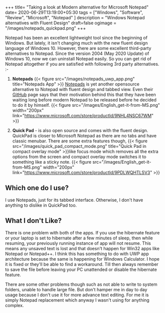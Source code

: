 +++
title= "Taking a look at Modern alternative for Microsoft Notepad"
date= 2020-06-29T13:19:00+05:30
tags = ["Windows", "Software", "Review", "Microsoft", "Notepad" ]
description = "Windows Notepad alternatives with Fluent Design"
draft=false
ogimage = "/images/notepads_quickpad.png"
+++

Notepad has been an excellent lightweight tool since the beginning of Windows. But lately, it isn't changing much with the new fluent design language of Windows 10. However, there are some excellent third-party alternatives to Notepad. Since the version 2004 (May 2020 Update) of Windows 10, now we can uninstall Notepad easily. So you can get rid of Notepad altogether if you are satisfied with following 3rd party alternatives. :-

<!--more-->

1. **Notepads** {{< figure src="/images/notepads_uwp_app.png" title="Notepads App" >}} [Notepads](https://www.notepadsapp.com/) is yet another opensource alternative to Notepad with fluent design and tabbed view. Even their [GitHub](https://github.com/JasonStein/Notepads) page says that their motivation behind this that they have been waiting long before modern Notepad to be released before he decided to do it by himself. {{< figure src="/images/English_get-it-from-MS.png"  width="200px" link="https://www.microsoft.com/store/productId/9NHL4NSC67WM" >}}

2. **Quick Pad** - is also open source and comes with the fluent design. QuickPad is closer to Microsoft Notepad as there are no tabs and have classic menubar. There are some extra features though, {{< figure src="/images/quick_pad_compact_mode.png" title="Quick Pad in compact overlay mode" >}}like focus mode which removes all the extra options from the screen and compact overlay mode switches it to something like a sticky note. {{< figure src="/images/English_get-it-from-MS.png"  width="200px" link="https://www.microsoft.com/store/productId/9PDLWQHTLSV3" >}}

## Which one do I use?
I use Notepads, just for its tabbed interface. Otherwise, I don't have anything to dislike in QuickPad too.

## What I don't Like?
There is one problem with both of the apps. If you use the hibernate feature or your laptop is set to hibernate after a few minutes of sleep, then while resuming, your previously running instance of app will not resume. This means any unsaved text is lost and that doesn't happen for Win32 apps like Notepad or Notepad++. I think this has something to do with UWP app architecture because the same is happening for Windows Calculator. I hope it is fixed or they'll be able to find a workaround.
Till then always remember to save the file before leaving your PC unattended or disable the hibernate feature.

There are some other problems though such as not able to write to system folders, unable to handle large file. But don't hamper me in day to day usage because I don't use it for more advance text editing. For me it is simply Notepad replacement which anyway I wasn't using for anything complex.



